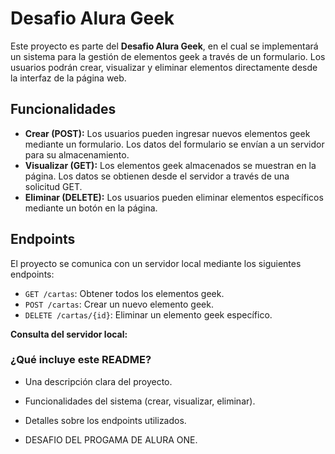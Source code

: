 # Desafio Alura Geek

Este proyecto es parte del **Desafio Alura Geek**, en el cual se implementará un sistema para la gestión de elementos geek a través de un formulario. Los usuarios podrán crear, visualizar y eliminar elementos directamente desde la interfaz de la página web.

## Funcionalidades

- **Crear (POST):** Los usuarios pueden ingresar nuevos elementos geek mediante un formulario. Los datos del formulario se envían a un servidor para su almacenamiento.
- **Visualizar (GET):** Los elementos geek almacenados se muestran en la página. Los datos se obtienen desde el servidor a través de una solicitud GET.
- **Eliminar (DELETE):** Los usuarios pueden eliminar elementos específicos mediante un botón en la página.

## Endpoints

El proyecto se comunica con un servidor local mediante los siguientes endpoints:

- `GET /cartas`: Obtener todos los elementos geek.
- `POST /cartas`: Crear un nuevo elemento geek.
- `DELETE /cartas/{id}`: Eliminar un elemento geek específico.

**Consulta del servidor local:**

### ¿Qué incluye este README?
- Una descripción clara del proyecto.
- Funcionalidades del sistema (crear, visualizar, eliminar).
- Detalles sobre los endpoints utilizados.
  
- DESAFIO DEL PROGAMA DE ALURA ONE.
